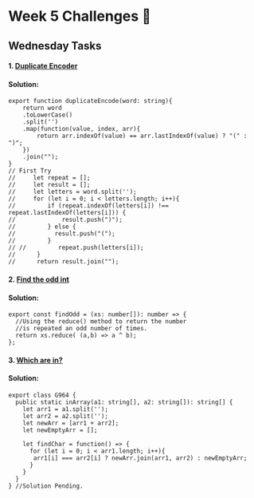 # Week 5 Challenges 👾
## Wednesday Tasks
#### 1. [Duplicate Encoder](https://www.codewars.com/kata/54b42f9314d9229fd6000d9c/train/typescript)

#### Solution:
	export function duplicateEncode(word: string){
		return word
		.toLowerCase()
		.split('')
		.map(function(value, index, arr){
			return arr.indexOf(value) == arr.lastIndexOf(value) ? "(" : ")";
		})
		.join("");
	}
	// First Try
	//     let repeat = [];
	//     let result = [];
	//     let letters = word.split('');
	//     for (let i = 0; i < letters.length; i++){
	//         if (repeat.indexOf(letters[i]) !== repeat.lastIndexOf(letters[i])) {
	//             result.push(")");
	//         } else {
	//           result.push("(");
	//         }
	// //         repeat.push(letters[i]);
	//      }
	//      return result.join("");

#### 2. [Find the odd int](https://www.codewars.com/kata/54da5a58ea159efa38000836/train/typescript)

#### Solution:
	export const findOdd = (xs: number[]): number => {
	  //Using the reduce() method to return the number
	  //is repeated an odd number of times.
	  return xs.reduce( (a,b) => a ^ b);
	};

#### 3. [Which are in?](https://www.codewars.com/kata/550554fd08b86f84fe000a58/train/typescript)

#### Solution:
	export class G964 {
	  public static inArray(a1: string[], a2: string[]): string[] {
	    let arr1 = a1.split('');
	    let arr2 = a2.split('');
	    let newArr = [arr1 + arr2];
	    let newEmptyArr = [];

	    let findChar = function() => {
	      for (let i = 0; i < arr1.length; i++){
	       arr1[i] === arr2[i] ? newArr.join(arr1, arr2) : newEmptyArr;
	      }
	    }
	  }
	} //Solution Pending.

